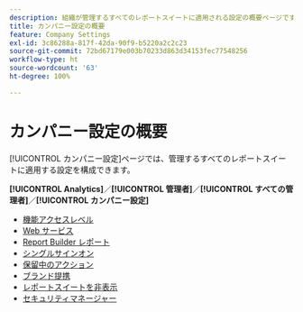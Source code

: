 ```yaml
---
description: 組織が管理するすべてのレポートスイートに適用される設定の概要ページです。
title: カンパニー設定の概要
feature: Company Settings
exl-id: 3c86288a-817f-42da-90f9-b5220a2c2c23
source-git-commit: 72bd67179e003b70233d863d34153fec77548256
workflow-type: ht
source-wordcount: '63'
ht-degree: 100%

---
```


# カンパニー設定の概要

[!UICONTROL カンパニー設定]ページでは、管理するすべてのレポートスイートに適用する設定を構成できます。

**[!UICONTROL Analytics]**／**[!UICONTROL 管理者]**／**[!UICONTROL すべての管理者]**／**[!UICONTROL カンパニー設定]**

+ [機能アクセスレベル](feature-access-levels.md)
+ [Web サービス](web-services-admin.md)
+ [Report Builder レポート](report-builder-reports-admin.md)
+ [シングルサインオン](single-signon-admin.md)
+ [保留中のアクション](pending-actions-admin.md)
+ [ブランド提携](co-branding-admin.md)
+ [レポートスイートを非表示](c-hide-report-suites.md)
+ [セキュリティマネージャー](security-manager.md)
